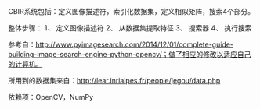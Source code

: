 CBIR系统包括：定义图像描述符，索引化数据集，定义相似矩阵，搜索4个部分。

整体步骤：
1、	定义图像描述符
2、	从数据集提取特征
3、	搜索器
4、	执行搜索

参考自：http://www.pyimagesearch.com/2014/12/01/complete-guide-building-image-search-engine-python-opencv/；做了相应的修改以适应自己的计算机。

所用到的数据集来自：http://lear.inrialpes.fr/people/jegou/data.php

依赖项：OpenCV，NumPy
